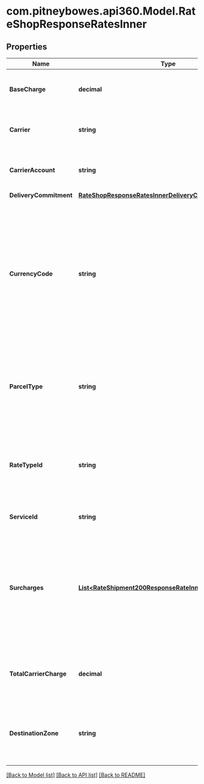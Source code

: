 # com.pitneybowes.api360.Model.RateShopResponseRatesInner

## Properties

Name | Type | Description | Notes
------------ | ------------- | ------------- | -------------
**BaseCharge** | **decimal** | The base service charge is payable to the carrier, excluding special service charges. | [optional] 
**Carrier** | **string** | Carrier is a service used to transport the parcels or couriers from one place to another. | [optional] 
**CarrierAccount** | **string** | Carrier Account is the account associated to specific carrier service. | [optional] 
**DeliveryCommitment** | [**RateShopResponseRatesInnerDeliveryCommitment**](RateShopResponseRatesInnerDeliveryCommitment.md) |  | [optional] 
**CurrencyCode** | **string** | A three-character (all uppercase letter) symbol of a currency according to the international ISO standard. As a rule, the first two letters denote the name of the country, and the third letter, the name of the currency thereof. For example, for US - the currency is Dollars and code is USD. Similarly for Canada, the currencycode is CAD, and for India, it is INR.  | [optional] 
**ParcelType** | **string** | Parcel Type is required for creating a shipment while rating a parcel, which varies as per Carrier selection. ParcelType have categories like Package, Envelopes, Paks, Boxes, Tube, etc.  | [optional] 
**RateTypeId** | **string** | Its value can be CONTRACT_RATES, COMMERCIAL or COMMERCIAL_BASE for USPS and COMMERCIAL for other carriers depending on the Pitney Bowes contract/subscription | [optional] 
**ServiceId** | **string** | The unique identifier given to the carrier specific service. | [optional] 
**Surcharges** | [**List&lt;RateShipment200ResponseRateInnerSurchargesInner&gt;**](RateShipment200ResponseRateInnerSurchargesInner.md) | Additional fees or surcharges applied to the shipment. Each object in the array represents a specific surcharge and its associated fee.  The &#x60;name&#x60; field must be one of the supported surcharge types from the respective carrier.  **Supported Surcharge Names by Carrier:**  | Carrier       | Surcharge Names | |- -- -- -- -- -- -- --|- -- -- -- -- -- -- -- --| | DHL Express   | FUEL, GO_GREEN_BASIC, OVERSIZE, PREMIUM, RURAL, TOLL | | FedEx         | ANCILLARY_FEE, CANADIAN_DESTINATION, DELIVERY_AREA, DELIVERY_CONFIRMATION, FUEL, NON_MACHINABLE, OTHER, OUT_OF_DELIVERY_AREA, OUT_OF_PICKUP_AREA, OVERSIZE, RESIDENTIAL_DELIVERY, RESIDENTIAL_PICKUP | | UPS           | DELIVERY_AREA, EXTENDED_AREA, FUEL, LARGE_PACKAGE, RESIDENTIAL, SHIPPER_PAYS_DUTY_TAX | | USPS          | nonmachinable, oversize |  | [optional] 
**TotalCarrierCharge** | **decimal** | The total amount payable to the carrier, including special service fees, surcharges, and any international taxes and duties | [optional] 
**DestinationZone** | **string** | This is the postal or delivery zone assigned to the shipment&#39;s destination by the carrier. This field is returned for USPS as of now. | [optional] 

[[Back to Model list]](../../README.md#documentation-for-models) [[Back to API list]](../../README.md#documentation-for-api-endpoints) [[Back to README]](../../README.md)


